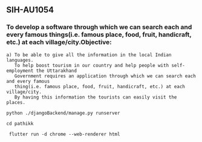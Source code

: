 ## SIH-AU1054

### To develop a software through which we can search each and every famous things(i.e. famous place, food, fruit, handicraft, etc.) at each village/city.Objective:
    
    
    a) To be able to give all the information in the local Indian languages.
       To help boost tourism in our country and help people with self-employment the Uttarakhand 
       Government requires an application through which we can search each and every famous 
       thing(i.e. famous place, food, fruit, handicraft, etc.) at each village/city.
       By having this information the tourists can easily visit the places.
` python ./djangoBackend/manage.py runserver `

` cd pathikk `

` flutter run -d chrome --web-renderer html`